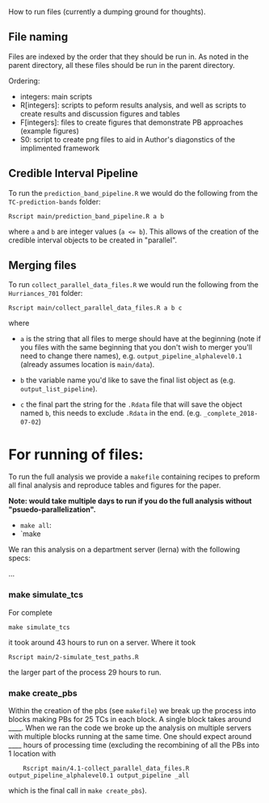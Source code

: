 How to run files (currently a dumping ground for thoughts).

## File naming
Files are indexed by the order that they should be run in. As noted in the parent directory, all these files should be run in the parent directory.

Ordering: 
- integers: main scripts
- R[integers]: scripts to peform results analysis, and well as scripts to create results and discussion figures and tables
- F[integers]: files to create figures that demonstrate PB approaches (example figures)
- S0: script to create png files to aid in Author's diagonstics of the implimented framework

## Credible Interval Pipeline

To run the `prediction_band_pipeline.R` we would do the following from the `TC-prediction-bands` folder:

```{bash}
Rscript main/prediction_band_pipeline.R a b
```
where `a` and `b` are integer values (`a <= b`). This allows of the creation of the credible interval objects to be created in "parallel".

##  Merging files

To run `collect_parallel_data_files.R` we would run the following from the `Hurriances_701` folder:

```{bash}
Rscript main/collect_parallel_data_files.R a b c
```

where 

 + `a` is the string that all files to merge should have at the beginning (note if you files with the same beginning that you don't wish to merger you'll need to change there names), e.g. `output_pipeline_alphalevel0.1` (already assumes location is `main/data`).

 + `b` the variable name you'd like to save the final list object as (e.g. `output_list_pipeline`).

 + `c` the final part the string for the `.Rdata` file that will save the object named `b`, this needs to exclude `.Rdata` in the end. (e.g. `_complete_2018-07-02`)



# For running of files:
To run the full analysis we provide a `makefile` containing recipes to preform
all final analysis and reproduce tables and figures for the paper.

**Note: would take multiple days to run if you do the full analysis without 
"psuedo-parallelization".** 

+ `make all`:
+ `make 



We ran this analysis on a department server (lerna) with the following specs:

...

### make simulate_tcs

For complete 
```{bash}
make simulate_tcs
```
it took around 43 hours to run on a server. Where it took
```{bash}
Rscript main/2-simulate_test_paths.R
```
the larger part of the process 29 hours to run.

### make create_pbs

Within the creation of the pbs (see `makefile`) we break up the process into 
blocks making PBs for 25 TCs in each block. A single block takes around ____.
When we ran the code we broke up the analysis on multiple servers with multiple 
blocks running at the same time. One should expect around ____ hours of 
processing time (excluding the recombining of all the PBs into 1 location with
```{bash}
	Rscript main/4.1-collect_parallel_data_files.R output_pipeline_alphalevel0.1 output_pipeline _all
```
which is the final call in `make create_pbs`).


